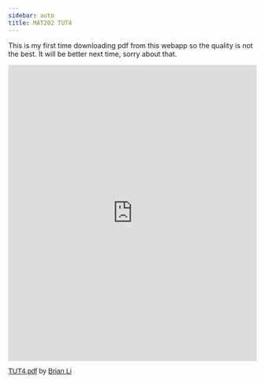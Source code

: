 ```yaml
---
sidebar: auto
title: MAT202 TUT4
---
```


This is my first time downloading pdf from this webapp so the quality is not the best. It will be better next time, sorry about that.
<iframe class="scribd_iframe_embed" title="TUT4.pdf" src="https://www.scribd.com/embeds/479133434/content?start_page=1&view_mode=scroll&access_key=key-9wH1DWnguxD8WIWwYrhX" data-auto-height="true" data-aspect-ratio="0.6268241834607367" scrolling="no" width="100%" height="600" frameborder="0"></iframe><p  style="   margin: 12px auto 6px auto;   font-family: Helvetica,Arial,Sans-serif;   font-style: normal;   font-variant: normal;   font-weight: normal;   font-size: 14px;   line-height: normal;   font-size-adjust: none;   font-stretch: normal;   -x-system-font: none;   display: block;"   ><a title="View TUT4.pdf on Scribd" href="https://www.scribd.com/document/479133434/TUT4-pdf#from_embed"  style="text-decoration: underline;">TUT4.pdf</a> by <a title="View Brian Li's profile on Scribd" href="https://www.scribd.com/user/514896959/Brian-Li#from_embed"  style="text-decoration: underline;">Brian Li</a></p>